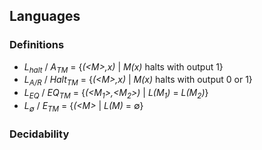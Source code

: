 ## Languages

### Definitions
* *L<sub>halt</sub>* / *A<sub>TM</sub>* = {*(\<M\>,x)* | *M(x)* halts with output 1}
* *L<sub>A/R</sub>* / *Halt<sub>TM</sub>* = {*(\<M\>,x)* | *M(x)* halts with output 0 or 1}
* *L<sub>EQ</sub>* / *EQ<sub>TM</sub>* = {*(\<M<sub>1</sub>\>,\<M<sub>2</sub>\>)* | *L(M<sub>1</sub>)* = *L(M<sub>2</sub>)*}
* *L<sub>∅</sub>* / *E<sub>TM</sub>* = {*(\<M\>* | *L(M)* = ∅}

### Decidability 
